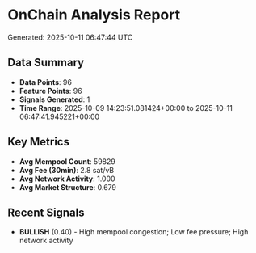 # OnChain Analysis Report
Generated: 2025-10-11 06:47:44 UTC

## Data Summary
- **Data Points**: 96
- **Feature Points**: 96
- **Signals Generated**: 1
- **Time Range**: 2025-10-09 14:23:51.081424+00:00 to 2025-10-11 06:47:41.945221+00:00

## Key Metrics
- **Avg Mempool Count**: 59829
- **Avg Fee (30min)**: 2.8 sat/vB
- **Avg Network Activity**: 1.000
- **Avg Market Structure**: 0.679

## Recent Signals
- **BULLISH** (0.40) - High mempool congestion; Low fee pressure; High network activity
